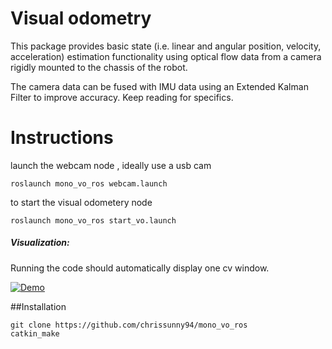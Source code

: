 # Visual odometry

This package provides basic state (i.e. linear and angular position, velocity, acceleration) estimation functionality using optical flow data from a camera rigidly mounted to the chassis of the robot. 

The camera data can be  fused with IMU data using an Extended Kalman Filter to improve accuracy. Keep reading for specifics.



# Instructions

launch the webcam node , ideally use a usb cam

    roslaunch mono_vo_ros webcam.launch	

to start the visual odometery node 

    roslaunch mono_vo_ros start_vo.launch



##### Visualization:
Running the code should automatically display one cv window. 

[![Demo](https://j.gifs.com/86N5lo.gif)](https://www.youtube.com/watch?v=P0ghKIdzdvM)


##Installation 
	

	git clone https://github.com/chrissunny94/mono_vo_ros
	catkin_make